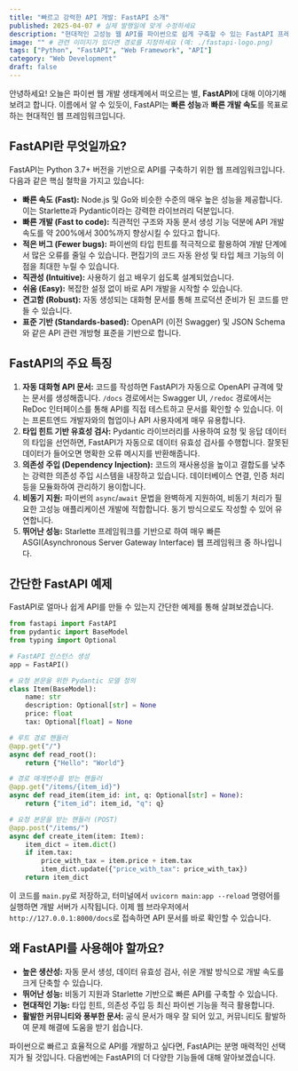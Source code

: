 ```yaml
---
title: "빠르고 강력한 API 개발: FastAPI 소개"
published: 2025-04-07 # 실제 발행일에 맞게 수정하세요
description: "현대적인 고성능 웹 API를 파이썬으로 쉽게 구축할 수 있는 FastAPI 프레임워크를 소개합니다."
image: "" # 관련 이미지가 있다면 경로를 지정하세요 (예: ./fastapi-logo.png)
tags: ["Python", "FastAPI", "Web Framework", "API"]
category: "Web Development"
draft: false
---
```


안녕하세요! 오늘은 파이썬 웹 개발 생태계에서 떠오르는 별, **FastAPI**에 대해 이야기해보려고 합니다. 이름에서 알 수 있듯이, FastAPI는 **빠른 성능**과 **빠른 개발 속도**를 목표로 하는 현대적인 웹 프레임워크입니다.

## FastAPI란 무엇일까요?

FastAPI는 Python 3.7+ 버전을 기반으로 API를 구축하기 위한 웹 프레임워크입니다. 다음과 같은 핵심 철학을 가지고 있습니다:

*   **빠른 속도 (Fast):** Node.js 및 Go와 비슷한 수준의 매우 높은 성능을 제공합니다. 이는 Starlette과 Pydantic이라는 강력한 라이브러리 덕분입니다.
*   **빠른 개발 (Fast to code):** 직관적인 구조와 자동 문서 생성 기능 덕분에 API 개발 속도를 약 200%에서 300%까지 향상시킬 수 있다고 합니다.
*   **적은 버그 (Fewer bugs):** 파이썬의 타입 힌트를 적극적으로 활용하여 개발 단계에서 많은 오류를 줄일 수 있습니다. 편집기의 코드 자동 완성 및 타입 체크 기능의 이점을 최대한 누릴 수 있습니다.
*   **직관성 (Intuitive):** 사용하기 쉽고 배우기 쉽도록 설계되었습니다.
*   **쉬움 (Easy):** 복잡한 설정 없이 바로 API 개발을 시작할 수 있습니다.
*   **견고함 (Robust):** 자동 생성되는 대화형 문서를 통해 프로덕션 준비가 된 코드를 만들 수 있습니다.
*   **표준 기반 (Standards-based):** OpenAPI (이전 Swagger) 및 JSON Schema와 같은 API 관련 개방형 표준을 기반으로 합니다.

## FastAPI의 주요 특징

1.  **자동 대화형 API 문서:** 코드를 작성하면 FastAPI가 자동으로 OpenAPI 규격에 맞는 문서를 생성해줍니다. `/docs` 경로에서는 Swagger UI, `/redoc` 경로에서는 ReDoc 인터페이스를 통해 API를 직접 테스트하고 문서를 확인할 수 있습니다. 이는 프론트엔드 개발자와의 협업이나 API 사용자에게 매우 유용합니다.
2.  **타입 힌트 기반 유효성 검사:** Pydantic 라이브러리를 사용하여 요청 및 응답 데이터의 타입을 선언하면, FastAPI가 자동으로 데이터 유효성 검사를 수행합니다. 잘못된 데이터가 들어오면 명확한 오류 메시지를 반환해줍니다.
3.  **의존성 주입 (Dependency Injection):** 코드의 재사용성을 높이고 결합도를 낮추는 강력한 의존성 주입 시스템을 내장하고 있습니다. 데이터베이스 연결, 인증 처리 등을 모듈화하여 관리하기 용이합니다.
4.  **비동기 지원:** 파이썬의 `async`/`await` 문법을 완벽하게 지원하여, 비동기 처리가 필요한 고성능 애플리케이션 개발에 적합합니다. 동기 방식으로도 작성할 수 있어 유연합니다.
5.  **뛰어난 성능:** Starlette 프레임워크를 기반으로 하여 매우 빠른 ASGI(Asynchronous Server Gateway Interface) 웹 프레임워크 중 하나입니다.

## 간단한 FastAPI 예제

FastAPI로 얼마나 쉽게 API를 만들 수 있는지 간단한 예제를 통해 살펴보겠습니다.

```python
from fastapi import FastAPI
from pydantic import BaseModel
from typing import Optional

# FastAPI 인스턴스 생성
app = FastAPI()

# 요청 본문을 위한 Pydantic 모델 정의
class Item(BaseModel):
    name: str
    description: Optional[str] = None
    price: float
    tax: Optional[float] = None

# 루트 경로 핸들러
@app.get("/")
async def read_root():
    return {"Hello": "World"}

# 경로 매개변수를 받는 핸들러
@app.get("/items/{item_id}")
async def read_item(item_id: int, q: Optional[str] = None):
    return {"item_id": item_id, "q": q}

# 요청 본문을 받는 핸들러 (POST)
@app.post("/items/")
async def create_item(item: Item):
    item_dict = item.dict()
    if item.tax:
        price_with_tax = item.price + item.tax
        item_dict.update({"price_with_tax": price_with_tax})
    return item_dict

```

이 코드를 `main.py`로 저장하고, 터미널에서 `uvicorn main:app --reload` 명령어를 실행하면 개발 서버가 시작됩니다. 이제 웹 브라우저에서 `http://127.0.0.1:8000/docs`로 접속하면 API 문서를 바로 확인할 수 있습니다.

## 왜 FastAPI를 사용해야 할까요?

*   **높은 생산성:** 자동 문서 생성, 데이터 유효성 검사, 쉬운 개발 방식으로 개발 속도를 크게 단축할 수 있습니다.
*   **뛰어난 성능:** 비동기 지원과 Starlette 기반으로 빠른 API를 구축할 수 있습니다.
*   **현대적인 기능:** 타입 힌트, 의존성 주입 등 최신 파이썬 기능을 적극 활용합니다.
*   **활발한 커뮤니티와 풍부한 문서:** 공식 문서가 매우 잘 되어 있고, 커뮤니티도 활발하여 문제 해결에 도움을 받기 쉽습니다.

파이썬으로 빠르고 효율적으로 API를 개발하고 싶다면, FastAPI는 분명 매력적인 선택지가 될 것입니다. 다음번에는 FastAPI의 더 다양한 기능들에 대해 알아보겠습니다.
